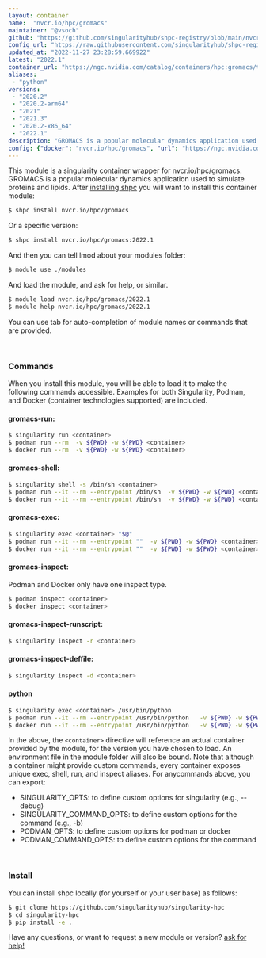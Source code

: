 ```yaml
---
layout: container
name:  "nvcr.io/hpc/gromacs"
maintainer: "@vsoch"
github: "https://github.com/singularityhub/shpc-registry/blob/main/nvcr.io/hpc/gromacs/container.yaml"
config_url: "https://raw.githubusercontent.com/singularityhub/shpc-registry/main/nvcr.io/hpc/gromacs/container.yaml"
updated_at: "2022-11-27 23:28:59.669922"
latest: "2022.1"
container_url: "https://ngc.nvidia.com/catalog/containers/hpc:gromacs/tags"
aliases:
 - "python"
versions:
 - "2020.2"
 - "2020.2-arm64"
 - "2021"
 - "2021.3"
 - "2020.2-x86_64"
 - "2022.1"
description: "GROMACS is a popular molecular dynamics application used to simulate proteins and lipids."
config: {"docker": "nvcr.io/hpc/gromacs", "url": "https://ngc.nvidia.com/catalog/containers/hpc:gromacs/tags", "maintainer": "@vsoch", "description": "GROMACS is a popular molecular dynamics application used to simulate proteins and lipids.", "latest": {"2022.1": "sha256:1a300919fef314b2b42b4f252eb92052ccb912eaed066f1cd3f1415038a6cbce"}, "tags": {"2020.2": "sha256:2d51288e7b0cacc3c33fdde07a2b81a803c243411ccb805e03179fa2554b8daa", "2020.2-arm64": "sha256:2b8c453a5fc709f19e48c76d2b8403d1a5248eef2f05c1429df23b77e1c06b33", "2021": "sha256:aa095dcdb175e10132a5862204bf91e6f374f72ba9f2360d9ff5c45ae67785fd", "2021.3": "sha256:bfa887d5bebc48fe551873a240ecd0a2bb87f7c3d67f0178233304b5b779cedc", "2020.2-x86_64": "sha256:b76a847b8f85bab0a5605a97b774583650132d8f413c0d878ffbdc381a04472a", "2022.1": "sha256:1a300919fef314b2b42b4f252eb92052ccb912eaed066f1cd3f1415038a6cbce"}, "filter": ["^((?!arm).)*$"], "features": {"gpu": true}, "aliases": {"python": "/usr/bin/python"}}
---
```


This module is a singularity container wrapper for nvcr.io/hpc/gromacs.
GROMACS is a popular molecular dynamics application used to simulate proteins and lipids.
After [installing shpc](#install) you will want to install this container module:


```bash
$ shpc install nvcr.io/hpc/gromacs
```

Or a specific version:

```bash
$ shpc install nvcr.io/hpc/gromacs:2022.1
```

And then you can tell lmod about your modules folder:

```bash
$ module use ./modules
```

And load the module, and ask for help, or similar.

```bash
$ module load nvcr.io/hpc/gromacs/2022.1
$ module help nvcr.io/hpc/gromacs/2022.1
```

You can use tab for auto-completion of module names or commands that are provided.

<br>

### Commands

When you install this module, you will be able to load it to make the following commands accessible.
Examples for both Singularity, Podman, and Docker (container technologies supported) are included.

#### gromacs-run:

```bash
$ singularity run <container>
$ podman run --rm  -v ${PWD} -w ${PWD} <container>
$ docker run --rm  -v ${PWD} -w ${PWD} <container>
```

#### gromacs-shell:

```bash
$ singularity shell -s /bin/sh <container>
$ podman run --it --rm --entrypoint /bin/sh  -v ${PWD} -w ${PWD} <container>
$ docker run --it --rm --entrypoint /bin/sh  -v ${PWD} -w ${PWD} <container>
```

#### gromacs-exec:

```bash
$ singularity exec <container> "$@"
$ podman run --it --rm --entrypoint ""  -v ${PWD} -w ${PWD} <container> "$@"
$ docker run --it --rm --entrypoint ""  -v ${PWD} -w ${PWD} <container> "$@"
```

#### gromacs-inspect:

Podman and Docker only have one inspect type.

```bash
$ podman inspect <container>
$ docker inspect <container>
```

#### gromacs-inspect-runscript:

```bash
$ singularity inspect -r <container>
```

#### gromacs-inspect-deffile:

```bash
$ singularity inspect -d <container>
```


#### python

```bash
$ singularity exec <container> /usr/bin/python
$ podman run --it --rm --entrypoint /usr/bin/python   -v ${PWD} -w ${PWD} <container> -c " $@"
$ docker run --it --rm --entrypoint /usr/bin/python   -v ${PWD} -w ${PWD} <container> -c " $@"
```



In the above, the `<container>` directive will reference an actual container provided
by the module, for the version you have chosen to load. An environment file in the
module folder will also be bound. Note that although a container
might provide custom commands, every container exposes unique exec, shell, run, and
inspect aliases. For anycommands above, you can export:

 - SINGULARITY_OPTS: to define custom options for singularity (e.g., --debug)
 - SINGULARITY_COMMAND_OPTS: to define custom options for the command (e.g., -b)
 - PODMAN_OPTS: to define custom options for podman or docker
 - PODMAN_COMMAND_OPTS: to define custom options for the command

<br>

### Install

You can install shpc locally (for yourself or your user base) as follows:

```bash
$ git clone https://github.com/singularityhub/singularity-hpc
$ cd singularity-hpc
$ pip install -e .
```

Have any questions, or want to request a new module or version? [ask for help!](https://github.com/singularityhub/singularity-hpc/issues)